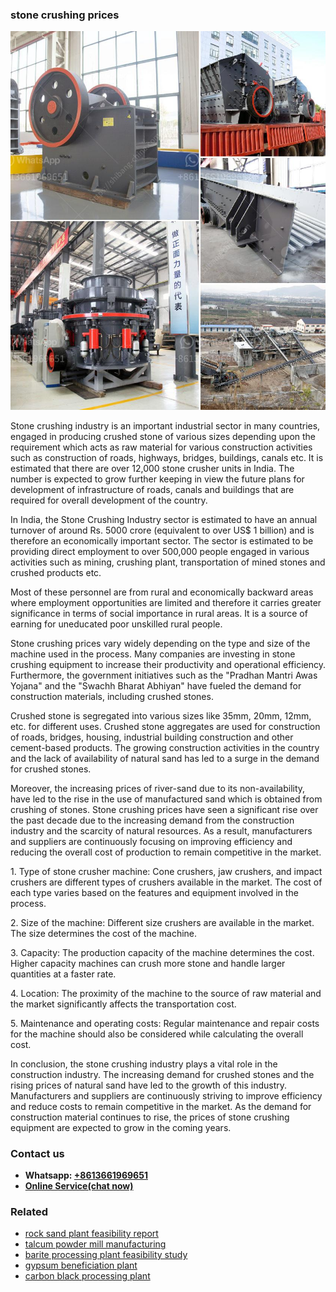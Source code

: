 <h3>stone crushing prices</h3><img src='1708663709.jpg' alt=''><p>Stone crushing industry is an important industrial sector in many countries, engaged in producing crushed stone of various sizes depending upon the requirement which acts as raw material for various construction activities such as construction of roads, highways, bridges, buildings, canals etc. It is estimated that there are over 12,000 stone crusher units in India. The number is expected to grow further keeping in view the future plans for development of infrastructure of roads, canals and buildings that are required for overall development of the country.</p><p>In India, the Stone Crushing Industry sector is estimated to have an annual turnover of around Rs. 5000 crore (equivalent to over US$ 1 billion) and is therefore an economically important sector. The sector is estimated to be providing direct employment to over 500,000 people engaged in various activities such as mining, crushing plant, transportation of mined stones and crushed products etc.</p><p>Most of these personnel are from rural and economically backward areas where employment opportunities are limited and therefore it carries greater significance in terms of social importance in rural areas. It is a source of earning for uneducated poor unskilled rural people.</p><p>Stone crushing prices vary widely depending on the type and size of the machine used in the process. Many companies are investing in stone crushing equipment to increase their productivity and operational efficiency. Furthermore, the government initiatives such as the "Pradhan Mantri Awas Yojana" and the "Swachh Bharat Abhiyan" have fueled the demand for construction materials, including crushed stones.</p><p>Crushed stone is segregated into various sizes like 35mm, 20mm, 12mm, etc. for different uses. Crushed stone aggregates are used for construction of roads, bridges, housing, industrial building construction and other cement-based products. The growing construction activities in the country and the lack of availability of natural sand has led to a surge in the demand for crushed stones.</p><p>Moreover, the increasing prices of river-sand due to its non-availability, have led to the rise in the use of manufactured sand which is obtained from crushing of stones. Stone crushing prices have seen a significant rise over the past decade due to the increasing demand from the construction industry and the scarcity of natural resources. As a result, manufacturers and suppliers are continuously focusing on improving efficiency and reducing the overall cost of production to remain competitive in the market.</p><p>1. Type of stone crusher machine: Cone crushers, jaw crushers, and impact crushers are different types of crushers available in the market. The cost of each type varies based on the features and equipment involved in the process.</p><p>2. Size of the machine: Different size crushers are available in the market. The size determines the cost of the machine.</p><p>3. Capacity: The production capacity of the machine determines the cost. Higher capacity machines can crush more stone and handle larger quantities at a faster rate.</p><p>4. Location: The proximity of the machine to the source of raw material and the market significantly affects the transportation cost.</p><p>5. Maintenance and operating costs: Regular maintenance and repair costs for the machine should also be considered while calculating the overall cost.</p><p>In conclusion, the stone crushing industry plays a vital role in the construction industry. The increasing demand for crushed stones and the rising prices of natural sand have led to the growth of this industry. Manufacturers and suppliers are continuously striving to improve efficiency and reduce costs to remain competitive in the market. As the demand for construction material continues to rise, the prices of stone crushing equipment are expected to grow in the coming years.</p><h3>Contact us</h3><ul><li><strong>Whatsapp:&nbsp;<a href="https://wa.me/8613661969651">+8613661969651</a></strong></li><li><a href="https://swt.shibang-china.com/?git&amp;zhl&amp;stone crushing prices"><strong>Online Service(chat now)</strong></a></li></ul><h3>Related</h3><ul><li><a href='rock sand plant feasibility report.md'>rock sand plant feasibility report</a></li><li><a href='talcum powder mill manufacturing.md'>talcum powder mill manufacturing</a></li><li><a href='barite processing plant feasibility study.md'>barite processing plant feasibility study</a></li><li><a href='gypsum beneficiation plant.md'>gypsum beneficiation plant</a></li><li><a href='carbon black processing plant.md'>carbon black processing plant</a></li></ul>